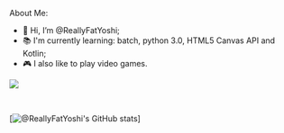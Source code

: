 About Me:
- 👋 Hi, I’m @ReallyFatYoshi;
- 📚 I'm currently learning: batch, python 3.0, HTML5 Canvas API and Kotlin;
- 🎮 I also like to play video games.
 
![](https://komarev.com/ghpvc/?username=ReallyFatYoshi&label=Visitors)

<br>

[![@ReallyFatYoshi's GitHub stats](https://github-readme-stats.vercel.app/api?username=ReallyFatYoshi&theme=onedark)]

